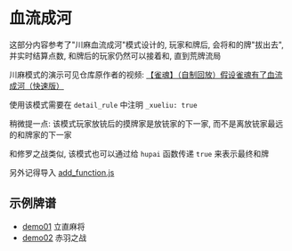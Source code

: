# 血流成河

这部分内容参考了"川麻血流成河"模式设计的, 玩家和牌后, 会将和的牌"拔出去", 并实时结算点数, 和牌后的玩家仍然可以接着和,
直到荒牌流局

川麻模式的演示可见仓库原作者的视频: [【雀魂】（自制回放）假设雀魂有了血流成河（快速版）](https://www.bilibili.com/video/BV1dB4y1F78x)

使用该模式需要在 `detail_rule` 中注明 `_xueliu: true`

稍微提一点: 该模式玩家放铳后的摸牌家是放铳家的下一家, 而不是离放铳家最远的和牌家的下一家

和修罗之战类似, 该模式也可以通过给 `hupai` 函数传递 `true` 来表示最终和牌

另外记得导入 [add_function.js](../../../add_function.js)

## 示例牌谱

- [demo01](demo01.js) 立直麻将
- [demo02](demo02.js) 赤羽之战
